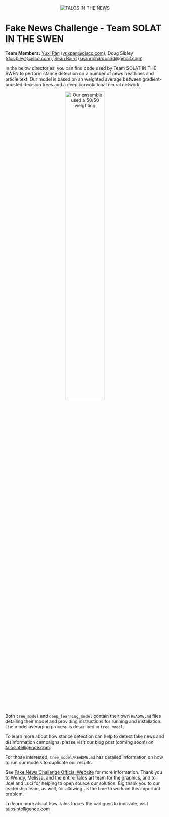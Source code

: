 <p align="center">
<img src="https://github.com/Cisco-Talos/fnc-1/blob/master/images/solat-in-the-swen.gif" alt="TALOS IN THE NEWS"/>
</p>

# Fake News Challenge - Team SOLAT IN THE SWEN

**Team Members:**     [Yuxi Pan](https://www.linkedin.com/in/yuxipanucla) (yuxpan@cisco.com), Doug Sibley (dosibley@cisco.com), [Sean Baird](https://www.linkedin.com/in/seanrichardbaird/) (seanrichardbaird@gmail.com)

In the below directories, you can find code used by Team SOLAT IN THE SWEN to perform stance detection on a number of news headlines and article text. Our model is based on an weighted average between gradient-boosted decision trees and a deep convolutional neural network. 

<p align="center">
<img src="https://github.com/Cisco-Talos/fnc-1/blob/master/images/diagrams_light/final_prediction_light.png" alt="Our ensemble used a 50/50 weighting" width="50%"/>
</p>

Both `tree_model` and `deep_learning_model` contain their own `README.md` files detailing their model and providing instructions for running and installation. The model averaging process is described in `tree_model`.

To learn more about how stance detection can help to detect fake news and disinformation campaigns, please visit our blog post (coming soon!) on [talosintelligence.com](https://talosintelligence.com/about).

For those interested, `tree_model/README.md` has detailed information on how to run our models to duplicate our results.

See [Fake News Challenge Official Website](http://www.fakenewschallenge.org/) for more information.
Thank you to Wendy, Melissa, and the entire Talos art team for the graphics, and to Joel and Luci for helping to open source our solution.  Big thank you to our leadership team, as well, for allowing us the time to work on this important problem.

To learn more about how Talos forces the bad guys to innovate, visit [talosintelligence.com](https://talosintelligence.com/about)

<!--
  Copyright 2017 Cisco Systems, Inc.
 
  Licensed under the Apache License, Version 2.0 (the "License");
  you may not use this file except in compliance with the License.
  You may obtain a copy of the License at
 
    http://www.apache.org/licenses/LICENSE-2.0
 
  Unless required by applicable law or agreed to in writing, software
  distributed under the License is distributed on an "AS IS" BASIS,
  WITHOUT WARRANTIES OR CONDITIONS OF ANY KIND, either express or implied.
  See the License for the specific language governing permissions and
  limitations under the License.
-->
